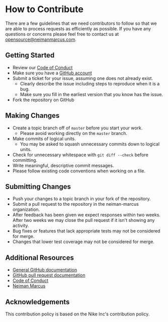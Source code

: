 # How to Contribute

There are a few guidelines that we need contributors to follow so that we are able to process requests as efficiently as possible. If you have any questions or concerns please feel free to contact us at [opensource@neimanmarcus.com](mailto:opensource@neimanmarcus.com).

## Getting Started

* Review our [Code of Conduct](https://github.com/neiman-marcus/nmg-sonarqube/tree/master/CONDUCT.md)
* Make sure you have a [GitHub account](https://github.com/signup/free)
* Submit a ticket for your issue, assuming one does not already exist.
  * Clearly describe the issue including steps to reproduce when it is a bug.
  * Make sure you fill in the earliest version that you know has the issue.
* Fork the repository on GitHub

## Making Changes

* Create a topic branch off of `master` before you start your work.
  * Please avoid working directly on the `master` branch.
* Make commits of logical units.
  * You may be asked to squash unnecessary commits down to logical units.
* Check for unnecessary whitespace with `git diff --check` before committing.
* Write meaningful, descriptive commit messages.
* Please follow existing code conventions when working on a file.

## Submitting Changes

* Push your changes to a topic branch in your fork of the repository.
* Submit a pull request to the repository in the neiman-marcus organization.
* After feedback has been given we expect responses within two weeks. After two weeks we may close the pull request if it isn't showing any activity.
* Bug fixes or features that lack appropriate tests may not be considered for merge.
* Changes that lower test coverage may not be considered for merge.

## Additional Resources

* [General GitHub documentation](https://help.github.com/)
* [GitHub pull request documentation](https://help.github.com/send-pull-requests/)
* [Code of Conduct](https://github.com/neiman-marcus/nmg-sonarqube/tree/master/CONDUCT.md)
* [Neiman Marcus](https://neimanmarcus.com/)

## Acknowledgements

This contribution policy is based on the Nike Inc's contribution policy.